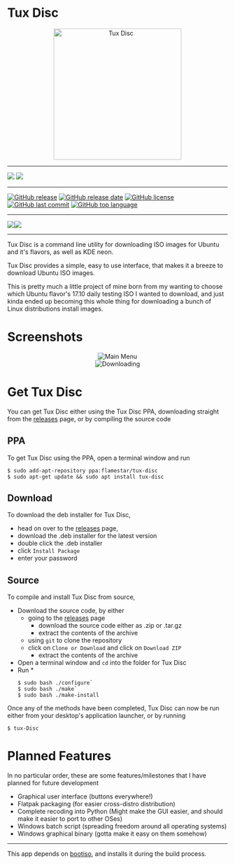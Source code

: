 Tux Disc
========

<center><img src="https://github.com/Flamestar98/Tux-Disc/raw/version-2/tux-disc.png"
alt="Tux Disc" width="292" height="300" /></center>

---

[![](https://img.shields.io/badge/Mastodon-gray.svg?&style=for-the-badge&logo=mastodon)](https://niu.moe/@easthighNerd)
![](https://img.shields.io/badge/Matrix-@easthighnerd:ubports.chat-hotpink.svg?&style=for-the-badge&logo=matrix)

---

[![GitHub release](https://img.shields.io/github/release/Flamestar98/Tux-Disc.svg?&style=for-the-badge)](https://github.com/Flamestar98/Tux-Disc/releases/latest)
[![GitHub release date](https://img.shields.io/github/release-date/Flamestar98/Tux-Disc.svg?&style=for-the-badge)](https://github.com/Flamestar98/Tux-Disc/tree/version-2)
[![GitHub license](https://img.shields.io/github/license/Flamestar98/Tux-Disc.svg?&style=for-the-badge)](https://github.com/Flamestar98/Tux-Disc/blob/master/LICENSE)
[![GitHub last commit](https://img.shields.io/github/last-commit/Flamestar98/Tux-Disc/version-2.svg?&style=for-the-badge)](https://github.com/Flamestar98/Tux-Disc/commits/version-2)
[![GitHub top language](https://img.shields.io/github/languages/top/Flamestar98/Tux-Disc.svg?&style=for-the-badge&logo=linux)](https://github.com/Flamestar98/Tux-Disc/tree/version-2)

---

[![](https://img.shields.io/badge/Changelog-blue.svg?&style=for-the-badge)](https://github.com/Flamestar98/tux-disc/blob/version-2/CHANGELOG.md)[![](https://img.shields.io/badge/Distro%20List-brightgreen.svg?&style=for-the-badge)](https://github.com/Flamestar98/tux-disc/blob/version-2/distro-list.md)

---

Tux Disc is a command line utility for downloading ISO images for Ubuntu and it's flavors, as well as KDE neon.

Tux Disc provides a simple, easy to use interface, that makes it a breeze to download Ubuntu ISO images.

This is pretty much a little project of mine born from my wanting to choose which Ubuntu flavor's 17.10 daily testing ISO I wanted to download, and just kinda ended up becoming this whole thing for downloading a bunch of Linux distributions install images.

Screenshots
===========
<center><img src="https://github.com/Flamestar98/Tux-Disc/raw/version-2/screenshots/main-menu.png"
alt="Main Menu" /></center>
<center><img src="https://github.com/Flamestar98/Tux-Disc/raw/version-2/screenshots/downloading.png"
alt="Downloading" /></center>

Get Tux Disc
============
You can get Tux Disc either using the Tux Disc PPA, downloading straight from the [releases][2] page, or by compiling the source code

PPA
---
To get Tux Disc using the PPA, open a terminal window and run
```
$ sudo add-apt-repository ppa:flamestar/tux-disc
$ sudo apt-get update && sudo apt install tux-disc
```

Download
--------
To download the deb installer for Tux Disc,
* head on over to the [releases][2] page,
* download the .deb installer for the latest version
* double click the .deb installer
* click `Install Package`
* enter your password

Source
------
To compile and install Tux Disc from source,
* Download the source code, by either
  * going to the [releases][2] page
    * download the source code either as .zip or .tar.gz
    * extract the contents of the archive
  * using `git` to clone the repository
  * click on `Clone or Download` and click on `Download ZIP`
    * extract the contents of the archive
* Open a terminal window and `cd` into the folder for Tux Disc
* Run
  *
  ```
  $ sudo bash ./configure`
  $ sudo bash ./make`
  $ sudo bash ./make-install
  ```


Once any of the methods have been completed, Tux Disc can now be run either from your desktop's application launcher, or by running
```
$ tux-Disc
```

Planned Features
================

In no particular order, these are some features/milestones that I have planned for future development

* Graphical user interface (buttons everywhere!)
* Flatpak packaging (for easier cross-distro distribution)
* Complete recoding into Python (Might make the GUI easier, and should make it easier to port to other OSes)
* Windows batch script (spreading freedom around all operating systems)
* Windows graphical binary (gotta make it easy on them somehow)

---

This app depends on [bootiso][4], and installs it during the build process.

[1]: https://github.com/Flamestar98/tux-disc/blob/master/CHANGELOG.md
[2]: https://github.com/Flamestar98/tux-disc/releases
[3]: https://github.com/Flamestar98/tux-disc/blob/master/distro-list.md
[4]:https://github.com/jsamr/bootiso